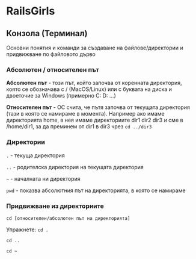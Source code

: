 # RailsGirls

## Конзола (Терминал)
Основни понятия и команди за създаване на файлове/директории и придвижване по файловото дърво

### Абсолютен / относителен път 
**Aбсолютен път** - този път, който започва от коренната директория, която се обозначава с / (МаcOS/Linux) или с буквата на диска и двоеточие за Windows (примерно C: D: ...)

**Относителен път** -  ОС счита, че пътя започва от текущата директория (тази в която се намираме в момента). Например ако имаме директорията home, в нея имаме директориите dir1 dir2 dir3 и сме в /home/dir1, за да преминем от dir1 в dir3 чрез `cd ../dir3`

### Директории 
`.` - текуща директория

`..` - родителска директория на текущата директория

`~` - началната ни директория 

`pwd` - показва абсолютния път на директорията, в която се намираме

### Придвижване из директориите
`cd [относителен/абсолютен път на директорията]`

Упражнете:
`cd .`

`cd ..`

`cd ~`
